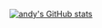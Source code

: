 [![andy's GitHub stats](https://github-readme-stats.vercel.app/api?username=AndyLZC&show_icons=true&theme=cobalt)](https://github.com/AndyLZC/github-readme-stats)
<!--
**AndyLZC/AndyLZC** is a ✨ _special_ ✨ repository because its `README.md` (this file) appears on your GitHub profile.

Here are some ideas to get you started:

- 🔭 I’m currently working on ...
- 🌱 I’m currently learning ...
- 👯 I’m looking to collaborate on ...
- 🤔 I’m looking for help with ...
- 💬 Ask me about ...
- 📫 How to reach me: ...
- 😄 Pronouns: ...
- ⚡ Fun fact: ...
-->
